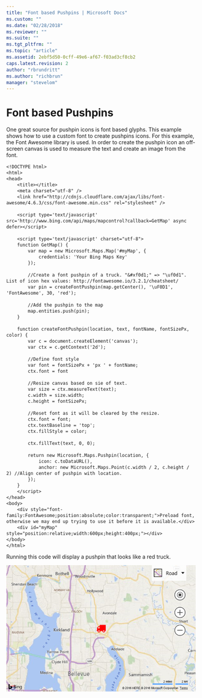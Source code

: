 ```yaml
---
title: "Font based Pushpins | Microsoft Docs"
ms.custom: ""
ms.date: "02/28/2018"
ms.reviewer: ""
ms.suite: ""
ms.tgt_pltfrm: ""
ms.topic: "article"
ms.assetid: 2ebf5d50-0cff-49e6-af67-f03ad3cf8cb2
caps.latest.revision: 2
author: "rbrundritt"
ms.author: "richbrun"
manager: "stevelom"
---
```

# Font based Pushpins
One great source for pushpin icons is font based glyphs. This example shows how to use a custom font to create pushpins icons. For this example, the Font Awesome library is used. In order to create the pushpin icon an off-screen canvas is used to measure the text and create an image from the font. 

```
<!DOCTYPE html>
<html>
<head>
    <title></title>
    <meta charset="utf-8" />
    <link href="http://cdnjs.cloudflare.com/ajax/libs/font-awesome/4.6.3/css/font-awesome.min.css" rel="stylesheet" />

    <script type='text/javascript' src='http://www.bing.com/api/maps/mapcontrol?callback=GetMap' async defer></script>
    
    <script type='text/javascript' charset="utf-8">
    function GetMap() {
        var map = new Microsoft.Maps.Map('#myMap', {
            credentials: 'Your Bing Maps Key'
        });

        //Create a font pushpin of a truck. "&#xf0d1;" => "\uf0d1". List of icon hex values: http://fontawesome.io/3.2.1/cheatsheet/
        var pin = createFontPushpin(map.getCenter(), '\uF0D1', 'FontAwesome', 30, 'red');

        //Add the pushpin to the map
        map.entities.push(pin);
    }

    function createFontPushpin(location, text, fontName, fontSizePx, color) {
        var c = document.createElement('canvas');
        var ctx = c.getContext('2d');

        //Define font style
        var font = fontSizePx + 'px ' + fontName;
        ctx.font = font

        //Resize canvas based on sie of text.
        var size = ctx.measureText(text);
        c.width = size.width;
        c.height = fontSizePx;

        //Reset font as it will be cleared by the resize.
        ctx.font = font;
        ctx.textBaseline = 'top';
        ctx.fillStyle = color;

        ctx.fillText(text, 0, 0);

        return new Microsoft.Maps.Pushpin(location, {
            icon: c.toDataURL(),
            anchor: new Microsoft.Maps.Point(c.width / 2, c.height / 2) //Align center of pushpin with location.
        });
    }
    </script>
</head>
<body>
    <div style="font-family:FontAwesome;position:absolute;color:transparent;">Preload font, otherwise we may end up trying to use it before it is available.</div>
    <div id="myMap" style="position:relative;width:600px;height:400px;"></div>
</body>
</html>
```

Running this code will display a pushpin that looks like a red truck. 

![BMV8_FontBasedPushpins](../v8-web-control/media/bmv8-fontbasedpushpins.PNG)